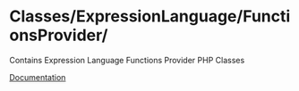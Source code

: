 # Classes/ExpressionLanguage/FunctionsProvider/

Contains Expression Language Functions Provider PHP Classes

[Documentation](https://docs.typo3.org/m/typo3/reference-coreapi/main/en-us/ApiOverview/SymfonyExpressionLanguage/Index.html#additional-functions)